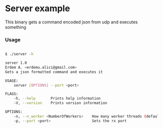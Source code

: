 # Server example

This binary gets a command encoded json from udp and executes something

### Usage

```bash

$ ./server -h

server 1.0
Erdem A. <erdemu.alici@gmail.com>
Gets a json formatted command and executes it

USAGE:
    server [OPTIONS] --port <port>

FLAGS:
    -h, --help       Prints help information
    -V, --version    Prints version information

OPTIONS:
    -n, --n_worker <NumberOfWorkers>    How many worker threads (default 8)
    -p, --port <port>                   Sets the rx port
    
```
